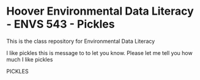 # Hoover Environmental Data Literacy - ENVS 543 - Pickles

This is the class repository for Environmental Data Literacy

I like pickles this is message to to let you know. Please let me tell you how much I like pickles

PICKLES

